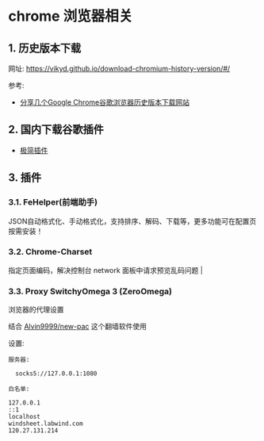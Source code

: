 <!--#region
@author 吴钦飞
@email wuqinfei@qq.com
@create date 2025-04-25 16:53:59
@modify date 2025-04-26 11:01:59
@desc [description]
#endregion-->

# chrome 浏览器相关

## 1. 历史版本下载

网址: https://vikyd.github.io/download-chromium-history-version/#/

参考:

* [分享几个Google Chrome谷歌浏览器历史版本下载网站](https://blog.csdn.net/yuan2019035055/article/details/136607093)

## 2. 国内下载谷歌插件

* [极简插件](https://chrome.zzzmh.cn/)

## 3. 插件


### 3.1. FeHelper(前端助手)

JSON自动格式化、手动格式化，支持排序、解码、下载等，更多功能可在配置页按需安装！

### 3.2. Chrome-Charset

指定页面编码，解决控制台 network 面板中请求预览乱码问题 |

### 3.3. Proxy SwitchyOmega 3 (ZeroOmega)

浏览器的代理设置

结合 [Alvin9999/new-pac](https://github.com/Alvin9999/new-pac/wiki) 这个翻墙软件使用

设置:

```text
服务器:

  socks5://127.0.0.1:1080

白名单:

127.0.0.1
::1
localhost
windsheet.labwind.com
120.27.131.214
```

